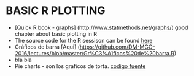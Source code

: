 # BASIC R PLOTTING

+ [Quick R book - graphs] (http://www.statmethods.net/graphs/) good chapter about basic plotting in R
+ The source code for the R sessison can be found [here](https://github.com/DM-MGO-2016/lectures/blob/master/Graficos-Simples.R)
+ Gráficos de barra [Aqui] (https://github.com/DM-MGO-2016/lectures/blob/master/Gr%C3%A1ficos%20de%20barra.R)
+ bla bla
+ Pie charts - son los graficos de torta. [codigo fuente](https://github.com/DM-MGO-2016/lectures/blob/master/pie-charts.R)
